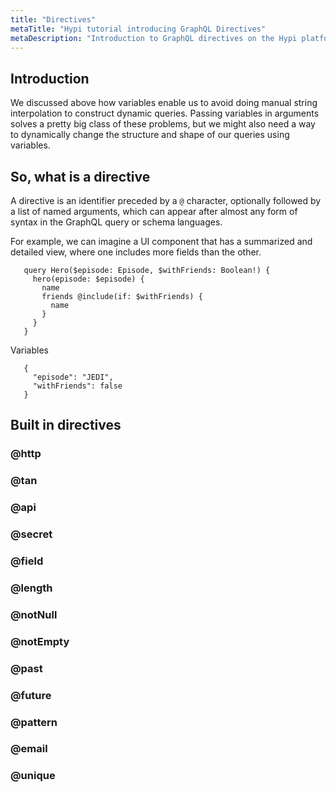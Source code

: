 ```yaml
---
title: "Directives"
metaTitle: "Hypi tutorial introducing GraphQL Directives"
metaDescription: "Introduction to GraphQL directives on the Hypi platform"
---
```


## Introduction
 We discussed above how variables enable us to avoid doing manual string interpolation to construct dynamic queries. Passing variables in arguments solves a pretty big class of these problems, but we might also need a way to dynamically change the structure and shape of our queries using variables. 


## So, what is a directive
A directive is an identifier preceded by a `@` character, optionally followed by a list of named arguments, which can appear after almost any form of syntax in the GraphQL query or schema languages. 

  For example, we can imagine a UI component that has a summarized and detailed view, where one includes more fields than the other.
   
       query Hero($episode: Episode, $withFriends: Boolean!) {
         hero(episode: $episode) {
           name
           friends @include(if: $withFriends) {
             name
           }
         }
       }
  Variables
  
       {
         "episode": "JEDI",
         "withFriends": false
       }
       
## Built in directives
### @http 

### @tan 

### @api 

### @secret 

### @field 

### @length

### @notNull

### @notEmpty

### @past

### @future

### @pattern

### @email

### @unique
